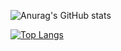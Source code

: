 ![Anurag's GitHub stats](https://github-readme-stats.vercel.app/api?username=cooffeeRequired&show_icons=true&theme=dark)

[![Top Langs](https://github-readme-stats.vercel.app/api/top-langs/?username=cooffeeRequired&theme=dark)](https://github.com/cooffeeRequired/github-readme-stats)
